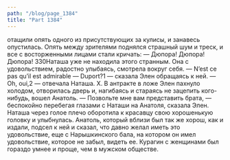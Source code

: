 ```yaml
---
path: "/blog/page_1384"
title: "Part 1384"
---
```


отащили опять одного из присутствующих за кулисы, и занавесь опустилась. Опять между зрителями поднялся страшный шум и треск, и все с восторженными лицами стали кричать:
— Дюпора! Дюпора! Дюпора!
330Наташа уже не находила этого странным. Она с удовольствием, радостно улыбаясь, смотрела вокруг себя.
— N’est ce pas qu’il est admirable — Duport?1 — сказала Элен обращаясь к ней.
— Oh, oui,2 — отвечала Наташа.
X.
В антракте в ложе Элен пахнуло холодом, отворилась дверь и, нагибаясь и стараясь не зацепить кого-нибудь, вошел Анатоль.
— Позвольте мне вам представить брата, — беспокойно перебегая глазами с Наташи на Анатоля, сказала Элен. Наташа через голое плечо оборотила к красавцу свою хорошенькую головку и улыбнулась. Анатоль, который вблизи был так же хорош, как и издали, подсел к ней и сказал, что давно желал иметь это удовольствие, еще с Нарышкинского бала, на котором он имел удовольствие, которое не забыл, видеть ее. Курагин с женщинами был гораздо умнее и проще, чем в мужском обществе.
